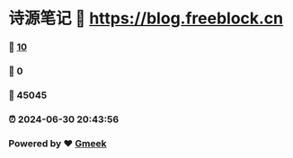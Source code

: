 # 诗源笔记 :link: https://blog.freeblock.cn 
### :page_facing_up: [10](https://blog.freeblock.cn/tag.html) 
### :speech_balloon: 0 
### :hibiscus: 45045 
### :alarm_clock: 2024-06-30 20:43:56 
### Powered by :heart: [Gmeek](https://github.com/Meekdai/Gmeek)
